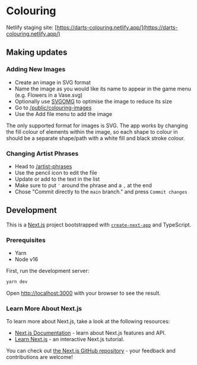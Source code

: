 # Colouring

Netlify staging site: [https://darts-colouring.netlify.app/](https://darts-colouring.netlify.app/)

## Making updates

### Adding New Images

- Create an image in SVG format
- Name the image as you would like its name to appear in the game menu (e.g. Flowers in a Vase.svg)
- Optionally use [SVGOMG](https://jakearchibald.github.io/svgomg/) to optimise the image to reduce its size
- Go to [/public/colouring-images](/public/colouring-images)
- Use the Add file menu to add the image

The only supported format for images is SVG. The app works by changing the fill colour of elements within the image, so each shape to colour in should be a separate shape/path with a white fill and black stroke colour.

### Changing Artist Phrases

- Head to [/artist-phrases](/artist-phrases.ts)
- Use the pencil icon to edit the file
- Update or add to the text in the list
- Make sure to put `'` around the phrase and a `,` at the end
- Chose "Commit directly to the `main` branch." and press `Commit changes`

## Development

This is a [Next.js](https://nextjs.org/) project bootstrapped with [`create-next-app`](https://github.com/vercel/next.js/tree/canary/packages/create-next-app) and TypeScript.

### Prerequisites

- Yarn
- Node v16

First, run the development server:

```bash
yarn dev
```

Open [http://localhost:3000](http://localhost:3000) with your browser to see the result.

### Learn More About Next.js

To learn more about Next.js, take a look at the following resources:

- [Next.js Documentation](https://nextjs.org/docs) - learn about Next.js features and API.
- [Learn Next.js](https://nextjs.org/learn) - an interactive Next.js tutorial.

You can check out [the Next.js GitHub repository](https://github.com/vercel/next.js/) - your feedback and contributions are welcome!
